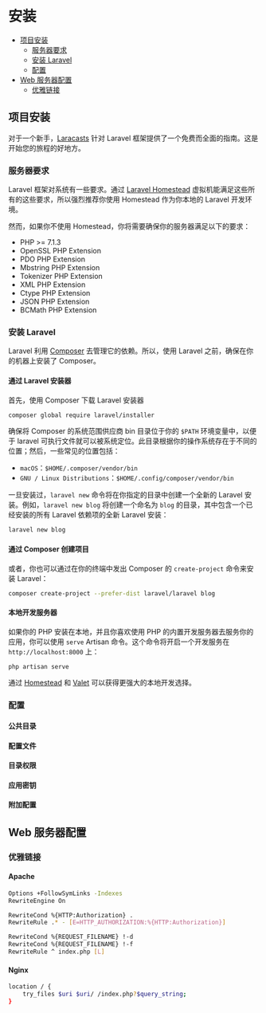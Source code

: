 # 安装

* [项目安装](#xiang-mu-an-zhuang)
  * [服务器要求](#fu-wu-qi-yao-qiu)
  * [安装 Laravel](#an-zhuang-laravel)
  * [配置](#pei-zhi)
* [Web 服务器配置](#web-fu-wu-qi-pei-zhi)
  * [优雅链接](#you-ya-lian-jie)

## 项目安装

对于一个新手，[Laracasts](https://laracasts.com/series/laravel-from-scratch-2018) 针对 Laravel 框架提供了一个免费而全面的指南。这是开始您的旅程的好地方。

### 服务器要求

Laravel 框架对系统有一些要求。通过 [Laravel Homestead](https://laravel.com/docs/5.7/homestead) 虚拟机能满足这些所有的这些要求，所以强烈推荐你使用 Homestead 作为你本地的 Laravel 开发环境。

然而，如果你不使用 Homestead，你将需要确保你的服务器满足以下的要求：

* PHP >= 7.1.3
* OpenSSL PHP Extension
* PDO PHP Extension
* Mbstring PHP Extension
* Tokenizer PHP Extension
* XML PHP Extension
* Ctype PHP Extension
* JSON PHP Extension
* BCMath PHP Extension

### 安装 Laravel

Laravel 利用 [Composer](https://getcomposer.org/) 去管理它的依赖。所以，使用 Laravel 之前，确保在你的机器上安装了 Composer。

#### 通过 Laravel 安装器

首先，使用 Composer 下载 Laravel 安装器

```bash
composer global require laravel/installer
```

确保将 Composer 的系统范围供应商 bin 目录位于你的 `$PATH` 环境变量中，以便于 laravel 可执行文件就可以被系统定位。此目录根据你的操作系统存在于不同的位置；然后，一些常见的位置包括：

* `macOS`：`$HOME/.composer/vendor/bin`
* `GNU / Linux Distributions`：`$HOME/.config/composer/vendor/bin`

一旦安装过，`laravel new` 命令将在你指定的目录中创建一个全新的 Laravel 安装。例如，`laravel new blog` 将创建一个命名为 `blog` 的目录，其中包含一个已经安装的所有 Laravel 依赖项的全新 Laravel 安装：

```bash
laravel new blog
```

#### 通过 Composer 创建项目

或者，你也可以通过在你的终端中发出 Composer 的 `create-project` 命令来安装 Laravel：

```bash
composer create-project --prefer-dist laravel/laravel blog
```

#### 本地开发服务器

如果你的 PHP 安装在本地，并且你喜欢使用 PHP 的内置开发服务器去服务你的应用，你可以使用 `serve` Artisan 命令。这个命令将开启一个开发服务在 `http://localhost:8000` 上：

```bash
php artisan serve
```

通过 [Homestead](https://laravel.com/docs/5.7/homestead) 和 [Valet](https://laravel.com/docs/5.7/valet) 可以获得更强大的本地开发选择。

### 配置

#### 公共目录

#### 配置文件

#### 目录权限

#### 应用密钥

#### 附加配置

## Web 服务器配置

### 优雅链接

#### Apache

```bash
Options +FollowSymLinks -Indexes
RewriteEngine On

RewriteCond %{HTTP:Authorization} .
RewriteRule .* - [E=HTTP_AUTHORIZATION:%{HTTP:Authorization}]

RewriteCond %{REQUEST_FILENAME} !-d
RewriteCond %{REQUEST_FILENAME} !-f
RewriteRule ^ index.php [L]
```

#### Nginx

```bash
location / {
    try_files $uri $uri/ /index.php?$query_string;
}
```
